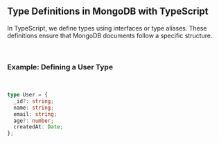 ## Type Definitions in MongoDB with TypeScript

In TypeScript, we define types using interfaces or type aliases. These definitions ensure that MongoDB documents follow a specific structure.

&nbsp;
### Example: Defining a User Type
&nbsp;

```typescript
type User = {
  _id?: string;
  name: string;
  email: string;
  age?: number;
  createdAt: Date;
};
```